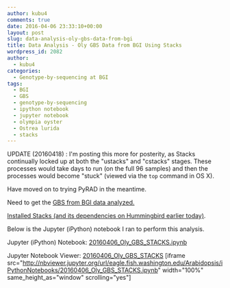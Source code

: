 ```yaml
---
author: kubu4
comments: true
date: 2016-04-06 23:33:10+00:00
layout: post
slug: data-analysis-oly-gbs-data-from-bgi
title: Data Analysis - Oly GBS Data from BGI Using Stacks
wordpress_id: 2082
author:
  - kubu4
categories:
  - Genotype-by-sequencing at BGI
tags:
  - BGI
  - GBS
  - genotype-by-sequencing
  - ipython notebook
  - jupyter notebook
  - olympia oyster
  - Ostrea lurida
  - stacks
---
```


UPDATE (20160418) : I'm posting this more for posterity, as Stacks continually locked up at both the "ustacks" and "cstacks" stages. These processes would take days to run (on the full 96 samples) and then the processes would become "stuck" (viewed via the `top` command in OS X).

Have moved on to trying PyRAD in the meantime.

Need to get the [GBS from BGI data analyzed.](https://github.com/RobertsLab/project-olympia.oyster-genomic/wiki/Genotype-by-sequencing-November-2015)

[Installed Stacks (and its dependencies on Hummingbird earlier today)](2016/04/06/software-install-samtools-0-1-19-and-stacks-1-37.html).

Below is the Jupyter (iPython) notebook I ran to perform this analysis.

Jupyter (iPython) Notebook: [20160406_Oly_GBS_STACKS.ipynb](http://eagle.fish.washington.edu/Arabidopsis/iPythonNotebooks/20160406_Oly_GBS_STACKS.ipynb)

Jupyter Notebook Viewer: [20160406_Oly_GBS_STACKS](http://nbviewer.jupyter.org/url/eagle.fish.washington.edu/Arabidopsis/iPythonNotebooks/20160406_Oly_GBS_STACKS.ipynb)
[iframe src="http://nbviewer.jupyter.org/url/eagle.fish.washington.edu/Arabidopsis/iPythonNotebooks/20160406_Oly_GBS_STACKS.ipynb" width="100%" same_height_as="window" scrolling="yes"]
